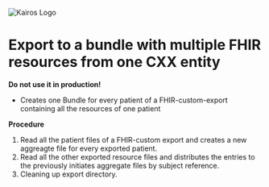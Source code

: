 ![Kairos Logo](https://www.kairos.de/app/uploads/kairos-logo-blue_iqvia.png "Kairos Logo")

Export to a bundle with multiple FHIR resources from one CXX entity
========================
**Do not use it in production!**

* Creates one Bundle for every patient of a FHIR-custom-export containing all the resources of one patient

**Procedure**
1. Read all the patient files of a FHIR-custom export and creates a new aggreagte file for every exported patient.
2. Read all the other exported resource files and distributes the entries to the previously initiates aggregate files by subject reference.
3. Cleaning up export directory.